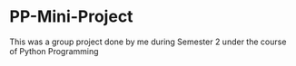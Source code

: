 # PP-Mini-Project
This was a group project done by me during Semester 2 under the course of Python Programming
